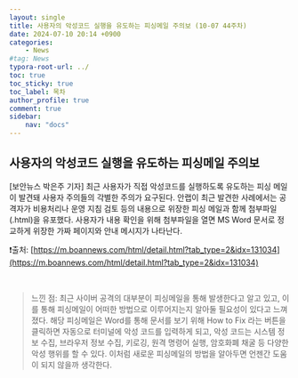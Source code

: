 ```yaml
---
layout: single
title: 사용자의 악성코드 실행을 유도하는 피싱메일 주의보 (10-07 44주차)
date: 2024-07-10 20:14 +0900
categories: 
    - News
#tag: News
typora-root-url: ../
toc: true
toc_sticky: true
toc_label: 목차
author_profile: true
comment: true
sidebar:
    nav: "docs"
---
```


## **사용자의 악성코드 실행을 유도하는 피싱메일 주의보**

[보안뉴스 박은주 기자] 최근 사용자가 직접 악성코드를 실행하도록 유도하는 피싱 메일이 발견돼 사용자 주의들의 각별한 주의가 요구된다.
안랩이 최근 발견한 사례에서는 공격자가 비용처리나 운영 지침 검토 등의 내용으로 위장한 피싱 메일과 함께 첨부파일(.html)을 유포했다. 사용자가 내용 확인을 위해 첨부파일을 열면 MS Word 문서로 정교하게 위장한 가짜 페이지와 안내 메시지가 나타난다.
<br>

❗️출처: [https://m.boannews.com/html/detail.html?tab_type=2&idx=131034](https://m.boannews.com/html/detail.html?tab_type=2&idx=131034)

<br>

> 느낀 점: 최근 사이버 공격의 대부분이 피싱메일을 통해 발생한다고 알고 있고, 이를 통해 피싱메일이 어떠한 방법으로 이루어지는지 알아둘 필요성이 있다고 느껴졌다. 해당 피싱메일은 Word를 통해 문서를 보기 위해 How to Fix 라는 버튼을 클릭하면 자동으로 터미널에 악성 코드를 입력하게 되고, 악성 코드는 시스템 정보 수집, 브라우저 정보 수집, 키로깅, 원격 명령어 실행, 암호화폐 채굴 등 다양한 악성 행위를 할 수 있다. 이처럼 새로운 피싱메일의 방법을 알아두면 언젠간 도움이 되지 않을까 생각한다. 
